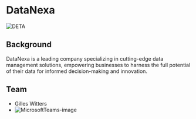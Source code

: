 # DataNexa
![DETA](https://github.com/arthurbirate/DataNexa_Cloud_AI/assets/91176031/6f94c745-8e66-4fec-8035-89e966eed802)

## Background

DataNexa is a leading company specializing in cutting-edge data management solutions, empowering businesses to harness the full potential of their data for informed decision-making and innovation.

## Team

* Gilles Witters
* ![MicrosoftTeams-image](https://github.com/arthurbirate/DataNexa_Cloud_AI/assets/91176031/2ed4631c-7f92-47e7-9db0-796475167346)


